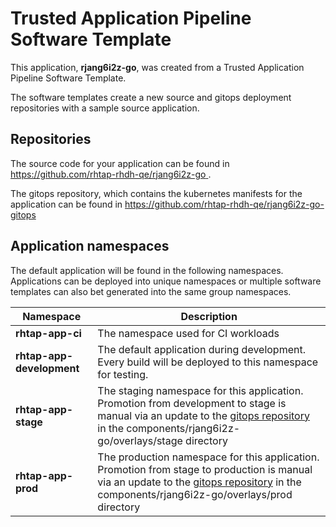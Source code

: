 # Trusted Application Pipeline Software Template

This application, **rjang6i2z-go**, was created from a Trusted Application Pipeline Software Template.

The software templates create a new source and gitops deployment repositories with a sample source application. 

## Repositories

The source code for your application can be found in [https://github.com/rhtap-rhdh-qe/rjang6i2z-go ](https://github.com/rhtap-rhdh-qe/rjang6i2z-go ).
 
The gitops repository, which contains the kubernetes manifests for the application can be found in 
[https://github.com/rhtap-rhdh-qe/rjang6i2z-go-gitops ](https://github.com/rhtap-rhdh-qe/rjang6i2z-go-gitops ) 

## Application namespaces 

The default application will be found in the following namespaces. Applications can be deployed into unique namespaces or multiple software templates can also bet generated into the same group namespaces.  

|  Namespace   |  Description   |  
| -------- | -------- |
| **rhtap-app-ci** | The namespace used for CI workloads |
| **rhtap-app-development** | The default application during development. Every build will be deployed to this namespace for testing. |
| **rhtap-app-stage** | The staging namespace for this application. Promotion from development to stage is manual via an update to the [gitops repository](https://github.com/rhtap-rhdh-qe/rjang6i2z-go-gitops ) in the components/rjang6i2z-go/overlays/stage directory |
| **rhtap-app-prod** | The production namespace for this application. Promotion from stage to production is manual via an update to the [gitops repository](https://github.com/rhtap-rhdh-qe/rjang6i2z-go-gitops ) in the components/rjang6i2z-go/overlays/prod directory |